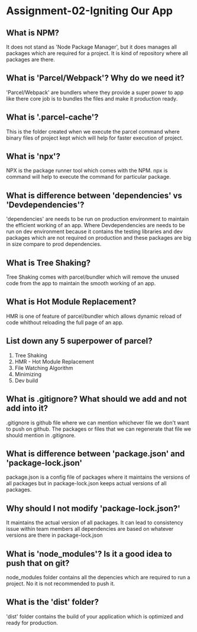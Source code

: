 # Assignment-02-Igniting Our App

## What is NPM?

It does not stand as 'Node Package Manager', but it does manages all packages which are required for a project. It is kind of repository where all packages are there.

## What is 'Parcel/Webpack'? Why do we need it?

'Parcel/Webpack' are bundlers where they provide a super power to app like there core job is to bundles the files and make it production ready.

## What is '.parcel-cache'?

This is the folder created when we execute the parcel command where binary files of project kept which will help for faster execution of project.

## What is 'npx'?

NPX is the package runner tool which comes with the NPM. npx is command will help to execute the command for particular package.

## What is difference between 'dependencies' vs 'Devdependencies'?

'dependencies' are needs to be run on production environment to maintain the efficient working of an app. Where Devdependencies are needs to be run on dev environment because it contains the testing libraries and dev packages which are not required on production and these packages are big in size compare to prod dependencies.

## What is Tree Shaking?

Tree Shaking comes with parcel/bundler which will remove the unused code from the app to maintain the smooth working of an app.

## What is Hot Module Replacement?

HMR is one of feature of parcel/bundler which allows dynamic reload of code whithout reloading the full page of an app.

## List down any 5 superpower of parcel?

1. Tree Shaking
2. HMR - Hot Module Replacement
3. File Watching Algorithm
4. Minimizing
5. Dev build

## What is .gitignore? What should we add and not add into it?

.gitignore is github file where we can mention whichever file we don't want to push on github. The packages or files that we can regenerate that file we should mention in .gitignore.

## What is difference between 'package.json' and 'package-lock.json'

package.json is a config file of packages where it maintains the versions of all packages but in package-lock.json keeps actual versions of all packages.

## Why should I not modify 'package-lock.json?'

It maintains the actual version of all packages. It can lead to consistency issue within team members all dependencies are based on whatever versions are there in package-lock.json

## What is 'node_modules'? Is it a good idea to push that on git?

node_modules folder contains all the depencies which are required to run a project. No it is not recommended to push it.

## What is the 'dist' folder?

'dist' folder contains the build of your application which is optimized and ready for production.

